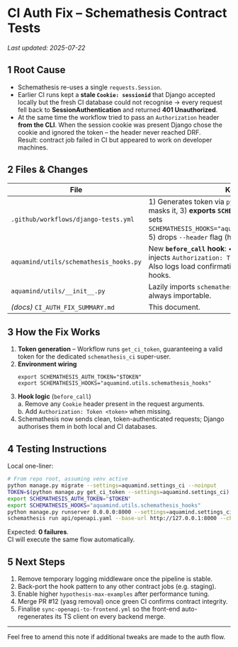 
# CI Auth Fix – Schemathesis Contract Tests  
_Last updated: 2025-07-22_

## 1  Root Cause
* Schemathesis re-uses a single `requests.Session`.  
* Earlier CI runs kept a **stale `Cookie: sessionid`** that Django accepted locally but the fresh CI database could not recognise → every request fell back to **SessionAuthentication** and returned **401 Unauthorized**.  
* At the same time the workflow tried to pass an `Authorization` header **from the CLI**. When the session cookie was present Django chose the cookie and ignored the token – the header never reached DRF.  
Result: contract job failed in CI but appeared to work on developer machines.

## 2  Files & Changes
| File | Key Updates |
|------|-------------|
| `.github/workflows/django-tests.yml` | 1) Generates token via `python manage.py get_ci_token`, 2) masks it, 3) **exports `SCHEMATHESIS_AUTH_TOKEN` env var**, 4) sets `SCHEMATHESIS_HOOKS="aquamind.utils.schemathesis_hooks"`, 5) drops `--header` flag (hooks now inject auth). |
| `aquamind/utils/schemathesis_hooks.py` | New **`before_call` hook**: • strips any `Cookie` headers • injects `Authorization: Token $SCHEMATHESIS_AUTH_TOKEN`.  Also logs load confirmation & keeps existing response-fix hooks. |
| `aquamind/utils/__init__.py` | Lazily imports `schemathesis_hooks` so the dotted path is always importable. |
| *(docs)* `CI_AUTH_FIX_SUMMARY.md` | This document. |

## 3  How the Fix Works
1. **Token generation** – Workflow runs `get_ci_token`, guaranteeing a valid token for the dedicated `schemathesis_ci` super-user.
2. **Environment wiring**  
   ```
   export SCHEMATHESIS_AUTH_TOKEN="$TOKEN"
   export SCHEMATHESIS_HOOKS="aquamind.utils.schemathesis_hooks"
   ```
3. **Hook logic** (`before_call`)  
   a. Remove any `Cookie` header present in the request arguments.  
   b. Add `Authorization: Token <token>` when missing.  
4. Schemathesis now sends clean, token-authenticated requests; Django authorises them in both local and CI databases.

## 4  Testing Instructions
Local one-liner:
```bash
# From repo root, assuming venv active
python manage.py migrate --settings=aquamind.settings_ci --noinput
TOKEN=$(python manage.py get_ci_token --settings=aquamind.settings_ci)
export SCHEMATHESIS_AUTH_TOKEN="$TOKEN"
export SCHEMATHESIS_HOOKS="aquamind.utils.schemathesis_hooks"
python manage.py runserver 0.0.0.0:8000 --settings=aquamind.settings_ci &
schemathesis run api/openapi.yaml --base-url http://127.0.0.1:8000 --checks all --hypothesis-max-examples=3
```
Expected: **0 failures**.  
CI will execute the same flow automatically.

## 5  Next Steps
1. Remove temporary logging middleware once the pipeline is stable.  
2. Back-port the hook pattern to any other contract jobs (e.g. staging).  
3. Enable higher `hypothesis-max-examples` after performance tuning.  
4. Merge PR #12 (yasg removal) once green CI confirms contract integrity.  
5. Finalise `sync-openapi-to-frontend.yml` so the front-end auto-regenerates its TS client on every backend merge.

---  
Feel free to amend this note if additional tweaks are made to the auth flow.